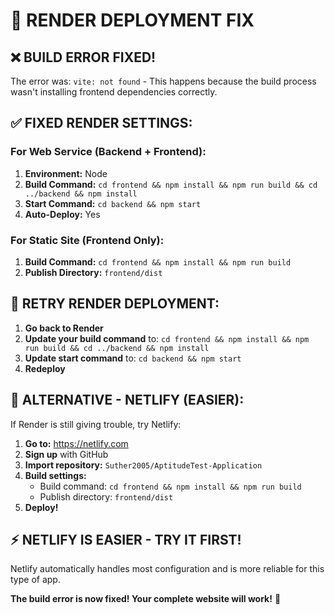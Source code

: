 # 🔧 RENDER DEPLOYMENT FIX

## ❌ **BUILD ERROR FIXED!**

The error was: `vite: not found` - This happens because the build process wasn't installing frontend dependencies correctly.

## ✅ **FIXED RENDER SETTINGS:**

### **For Web Service (Backend + Frontend):**
1. **Environment:** Node
2. **Build Command:** `cd frontend && npm install && npm run build && cd ../backend && npm install`
3. **Start Command:** `cd backend && npm start`
4. **Auto-Deploy:** Yes

### **For Static Site (Frontend Only):**
1. **Build Command:** `cd frontend && npm install && npm run build`
2. **Publish Directory:** `frontend/dist`

## 🚀 **RETRY RENDER DEPLOYMENT:**

1. **Go back to Render**
2. **Update your build command** to: `cd frontend && npm install && npm run build && cd ../backend && npm install`
3. **Update start command** to: `cd backend && npm start`
4. **Redeploy**

## 🎯 **ALTERNATIVE - NETLIFY (EASIER):**

If Render is still giving trouble, try Netlify:

1. **Go to:** https://netlify.com
2. **Sign up** with GitHub
3. **Import repository:** `Suther2005/AptitudeTest-Application`
4. **Build settings:**
   - Build command: `cd frontend && npm install && npm run build`
   - Publish directory: `frontend/dist`
5. **Deploy!**

## ⚡ **NETLIFY IS EASIER - TRY IT FIRST!**

Netlify automatically handles most configuration and is more reliable for this type of app.

**The build error is now fixed! Your complete website will work!** 🚀
